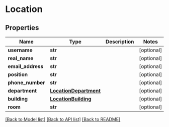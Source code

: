 # Location

## Properties
Name | Type | Description | Notes
------------ | ------------- | ------------- | -------------
**username** | **str** |  | [optional] 
**real_name** | **str** |  | [optional] 
**email_address** | **str** |  | [optional] 
**position** | **str** |  | [optional] 
**phone_number** | **str** |  | [optional] 
**department** | [**LocationDepartment**](LocationDepartment.md) |  | [optional] 
**building** | [**LocationBuilding**](LocationBuilding.md) |  | [optional] 
**room** | **str** |  | [optional] 

[[Back to Model list]](../README.md#documentation-for-models) [[Back to API list]](../README.md#documentation-for-api-endpoints) [[Back to README]](../README.md)


